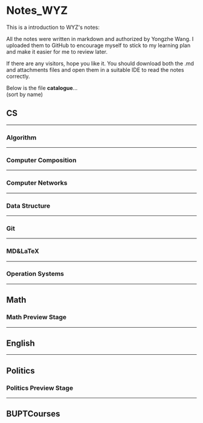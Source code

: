 # Notes_WYZ  

This is a introduction to WYZ's notes:

All the notes were written in markdown and authorized by Yongzhe Wang.
I uploaded them to GitHub to encourage myself to stick to my learning plan and make it easier for me to review later.

If there are any visitors, hope you like it.
You should download both the .md and attachments files and open them in a suitable IDE to read the notes correctly.

Below is the file **catalogue**...  
(sort by name)

## CS

---

### Algorithm

---

### Computer Composition

---

### Computer Networks

---

### Data Structure

---

### Git

---

### MD&LaTeX

---

### Operation Systems

---

## Math

### Math Preview Stage

---

## English

---

## Politics

### Politics Preview Stage

---

## BUPTCourses
